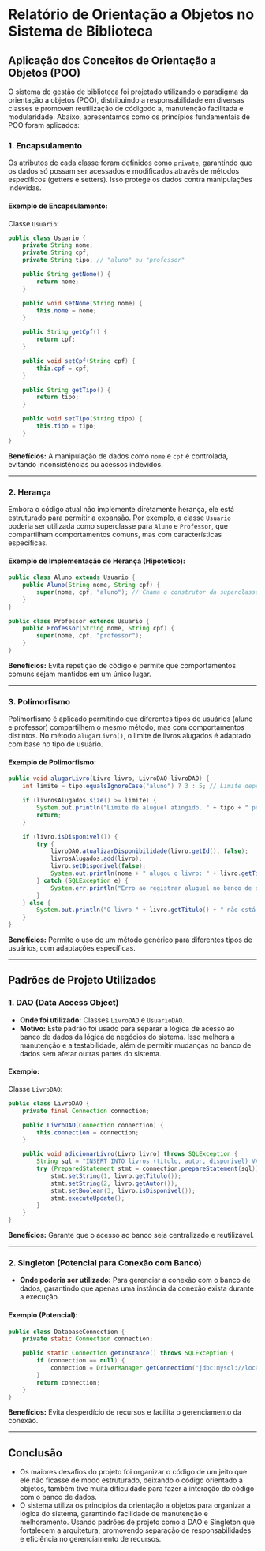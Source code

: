 # Relatório de Orientação a Objetos no Sistema de Biblioteca

## **Aplicação dos Conceitos de Orientação a Objetos (POO)**
O sistema de gestão de biblioteca foi projetado utilizando o paradigma da orientação a objetos (POO), distribuindo a responsabilidade em diversas classes e promoven reutilização de códigodo a, manutenção facilitada e modularidade. Abaixo, apresentamos como os princípios fundamentais de POO foram aplicados:

### **1. Encapsulamento**
Os atributos de cada classe foram definidos como `private`, garantindo que os dados só possam ser acessados e modificados através de métodos específicos (getters e setters). Isso protege os dados contra manipulações indevidas.

#### Exemplo de Encapsulamento:
Classe `Usuario`:
```java
public class Usuario {
    private String nome;
    private String cpf;
    private String tipo; // "aluno" ou "professor"

    public String getNome() {
        return nome;
    }

    public void setNome(String nome) {
        this.nome = nome;
    }

    public String getCpf() {
        return cpf;
    }

    public void setCpf(String cpf) {
        this.cpf = cpf;
    }

    public String getTipo() {
        return tipo;
    }

    public void setTipo(String tipo) {
        this.tipo = tipo;
    }
}
```
**Benefícios:** A manipulação de dados como `nome` e `cpf` é controlada, evitando inconsistências ou acessos indevidos.

---

### **2. Herança**
Embora o código atual não implemente diretamente herança, ele está estruturado para permitir a expansão. Por exemplo, a classe `Usuario` poderia ser utilizada como superclasse para `Aluno` e `Professor`, que compartilham comportamentos comuns, mas com características específicas.

#### Exemplo de Implementação de Herança (Hipotético):
```java
public class Aluno extends Usuario {
    public Aluno(String nome, String cpf) {
        super(nome, cpf, "aluno"); // Chama o construtor da superclasse
    }
}

public class Professor extends Usuario {
    public Professor(String nome, String cpf) {
        super(nome, cpf, "professor");
    }
}
```
**Benefícios:** Evita repetição de código e permite que comportamentos comuns sejam mantidos em um único lugar.

---

### **3. Polimorfismo**
Polimorfismo é aplicado permitindo que diferentes tipos de usuários (aluno e professor) compartilhem o mesmo método, mas com comportamentos distintos. No método `alugarLivro()`, o limite de livros alugados é adaptado com base no tipo de usuário.

#### Exemplo de Polimorfismo:
```java
public void alugarLivro(Livro livro, LivroDAO livroDAO) {
    int limite = tipo.equalsIgnoreCase("aluno") ? 3 : 5; // Limite depende do tipo

    if (livrosAlugados.size() >= limite) {
        System.out.println("Limite de aluguel atingido. " + tipo + " pode alugar no máximo " + limite + " livros.");
        return;
    }

    if (livro.isDisponivel()) {
        try {
            livroDAO.atualizarDisponibilidade(livro.getId(), false);
            livrosAlugados.add(livro);
            livro.setDisponivel(false);
            System.out.println(nome + " alugou o livro: " + livro.getTitulo());
        } catch (SQLException e) {
            System.err.println("Erro ao registrar aluguel no banco de dados: " + e.getMessage());
        }
    } else {
        System.out.println("O livro " + livro.getTitulo() + " não está disponível.");
    }
}
```
**Benefícios:** Permite o uso de um método genérico para diferentes tipos de usuários, com adaptações específicas.

---

## **Padrões de Projeto Utilizados**

### **1. DAO (Data Access Object)**
- **Onde foi utilizado:** Classes `LivroDAO` e `UsuarioDAO`.
- **Motivo:** Este padrão foi usado para separar a lógica de acesso ao banco de dados da lógica de negócios do sistema. Isso melhora a manutenção e a testabilidade, além de permitir mudanças no banco de dados sem afetar outras partes do sistema.

#### Exemplo:
Classe `LivroDAO`:
```java
public class LivroDAO {
    private final Connection connection;

    public LivroDAO(Connection connection) {
        this.connection = connection;
    }

    public void adicionarLivro(Livro livro) throws SQLException {
        String sql = "INSERT INTO livros (titulo, autor, disponivel) VALUES (?, ?, ?)";
        try (PreparedStatement stmt = connection.prepareStatement(sql)) {
            stmt.setString(1, livro.getTitulo());
            stmt.setString(2, livro.getAutor());
            stmt.setBoolean(3, livro.isDisponivel());
            stmt.executeUpdate();
        }
    }
}
```
**Benefícios:** Garante que o acesso ao banco seja centralizado e reutilizável.

---

### **2. Singleton (Potencial para Conexão com Banco)**
- **Onde poderia ser utilizado:** Para gerenciar a conexão com o banco de dados, garantindo que apenas uma instância da conexão exista durante a execução.

#### Exemplo (Potencial):
```java
public class DatabaseConnection {
    private static Connection connection;

    public static Connection getInstance() throws SQLException {
        if (connection == null) {
            connection = DriverManager.getConnection("jdbc:mysql://localhost:3306/biblioteca", "user", "password");
        }
        return connection;
    }
}
```
**Benefícios:** Evita desperdício de recursos e facilita o gerenciamento da conexão.

---

## **Conclusão**

- Os maiores desafios do projeto foi organizar o código de um jeito que ele não ficasse de modo estruturado, deixando o código orientado a objetos, também tive muita dificuldade para fazer a interação do código com o banco de dados.
- O sistema utiliza os princípios da orientação a objetos para organizar a lógica do sistema, garantindo facilidade de manutenção e melhoramento. Usando padrões de projeto como a DAO e Singleton que fortalecem a arquitetura, promovendo separação de responsabilidades e eficiência no gerenciamento de recursos. 
